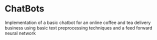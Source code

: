 # ChatBots

Implementation of a basic chatbot for an online coffee and tea delivery business using basic text preprocessing techniques and a feed forward neural network
